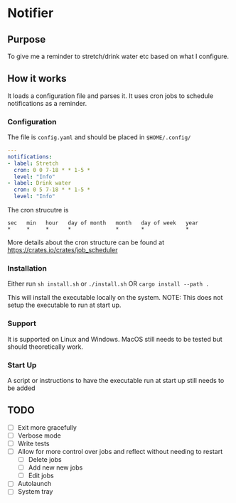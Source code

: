 # Notifier

## Purpose

To give me a reminder to stretch/drink water etc based on what I configure.

## How it works

It loads a configuration file and parses it. It uses cron jobs to schedule notifications as a reminder.

### Configuration
The file is `config.yaml` and should be placed in `$HOME/.config/`
```YAML
---
notifications:
- label: Stretch
  cron: 0 0 7-18 * * 1-5 *
  level: "Info"
- label: Drink water
  cron: 0 5 7-18 * * 1-5 *
  level: "Info"

```

The cron strucutre is
```
sec   min   hour   day of month   month   day of week   year
*     *     *      *              *       *             *
```

More details about the cron structure can be found at https://crates.io/crates/job_scheduler

### Installation

Either run
`sh install.sh` or `./install.sh`
OR
`cargo install --path .`

This will install the executable locally on the system.
NOTE: This does not setup the executable to run at start up.

### Support

It is supported on Linux and Windows. MacOS still needs to be tested but should theoretically work.

### Start Up

A script or instructions to have the executable run at start up still needs to be added

## TODO

 - [ ] Exit more gracefully
 - [ ] Verbose mode
 - [ ] Write tests
 - [ ] Allow for more control over jobs and reflect without needing to restart
    - [ ] Delete jobs
    - [ ] Add new new jobs
    - [ ] Edit jobs
 - [ ] Autolaunch
 - [ ] System tray
